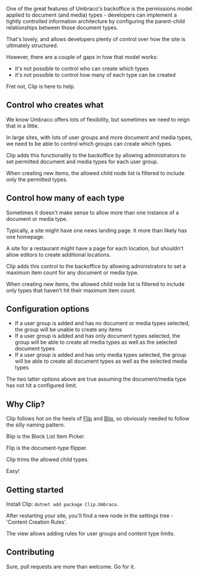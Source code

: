 One of the great features of Umbraco's backoffice is the permissions model applied to document (and media) types - developers can implement a tightly controlled information architecture by configuring the parent-child relationships between those document types.

That's lovely, and allows developers plenty of control over how the site is ultimately structured.

However, there are a couple of gaps in how that model works:

- it's not possible to control who can create which types
- it's not possible to control how many of each type can be created

Fret not, Clip is here to help.

## Control who creates what

We know Umbraco offers lots of flexibility, but sometimes we need to reign that in a little.

In large sites, with lots of user groups and more document and media types, we need to be able to control which groups can create which types.

Clip adds this functionality to the backoffice by allowing administrators to set permitted document and media types for each user group.

When creating new items, the allowed child node list is filtered to include only the permitted types.

## Control how many of each type

Sometimes it doesn't make sense to allow more than one instance of a document or media type.

Typically, a site might have one news landing page. It more than likely has one homepage.

A site for a restaurant might have a page for each location, but shouldn't allow editors to create additional locations.

Clip adds this control to the backoffice by allowing administrators to set a maximum item count for any document or media type.

When creating new items, the allowed child node list is filtered to include only types that haven't hit their maximum item count.

## Configuration options

 - If a user group is added and has no document or media types selected, the group will be unable to create any items
 - If a user group is added and has only document types selected, the group will be able to create all media types as well as the selected document types
 - If a user group is added and has only media types selected, the group will be able to create all document types as well as the selected media types

The two latter options above are true assuming the document/media type has not hit a configured limit. 

## Why Clip?

Clip follows hot on the heels of [Flip](https://github.com/nathanwoulfe/flip) and [Blip](https://github.com/nathanwoulfe/blip), so obviously needed to follow the silly naming pattern.

Blip is the Block List Item Picker.

Flip is the document-type flipper.

Clip trims the allowed child types.

Easy!

## Getting started

Install Clip: `dotnet add package Clip.Umbraco`.

After restarting your site, you'll find a new node in the settings tree - 'Content Creation Rules'.

The view allows adding rules for user groups and content type limits.

## Contributing

Sure, pull requests are more than welcome. Go for it.
